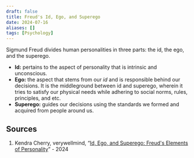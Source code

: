 ```yaml
---
draft: false
title: Freud's Id, Ego, and Superego
date: 2024-07-16
aliases: []
tags: [Psychology]
---
```


Sigmund Freud divides human personalities in three parts: the id, the ego, and the superego.

- **Id:** pertains to the aspect of personality that is intrinsic and unconscious.
- **Ego:** the aspect that stems from our *id* and is responsible behind our decisions. It is the middleground between id and superego, wherein it tries to satisfy our physical needs while adhering to social norms, rules, principles, and etc.
- **Superego:** guides our decisions using the standards we formed and acquired from people around us.

## Sources

1. Kendra Cherry, verywellmind, “[Id, Ego, and Superego: Freud's Elements of Personality](https://www.verywellmind.com/the-id-ego-and-superego-2795951)” - 2024
